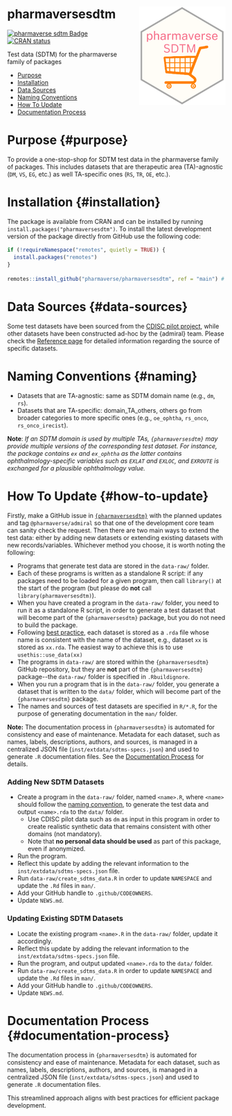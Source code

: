 # pharmaversesdtm <img src="man/figures/logo.png" align="right" width="200" style="margin-left:50px;" alt="pharmaverse sdtm hex"/>

<!-- badges: start -->

[![pharmaverse sdtm Badge](http://pharmaverse.org/shields/pharmaversesdtm.svg)](https://pharmaverse.org)
[![CRAN status](https://www.r-pkg.org/badges/version/pharmaversesdtm)](https://CRAN.R-project.org/package=pharmaversesdtm)

<!-- badges: end -->

Test data (SDTM) for the pharmaverse family of packages

-   [Purpose](#purpose)
-   [Installation](#installation)
-   [Data Sources](#data-sources)
-   [Naming Conventions](#naming)
-   [How To Update](#how-to-update)
-   [Documentation Process](#documentation-process)

# Purpose {#purpose}

To provide a one-stop-shop for SDTM test data in the pharmaverse family of packages. This includes datasets that are therapeutic area (TA)-agnostic (`DM`, `VS`, `EG`, etc.) as well TA-specific ones (`RS`, `TR`, `OE`, etc.).

# Installation {#installation}

The package is available from CRAN and can be installed by running `install.packages("pharmaversesdtm")`. To install the latest development version of the package directly from GitHub use the following code:

``` r
if (!requireNamespace("remotes", quietly = TRUE)) {
  install.packages("remotes")
}

remotes::install_github("pharmaverse/pharmaversesdtm", ref = "main") # This command installs the latest development version directly from GitHub.
```

# Data Sources {#data-sources}

Some test datasets have been sourced from the [CDISC pilot project](https://github.com/cdisc-org/sdtm-adam-pilot-project), while other datasets have been constructed ad-hoc by the {admiral} team. Please check the [Reference page](https://pharmaverse.github.io/pharmaversesdtm/reference/index.html) for detailed information regarding the source of specific datasets.

# Naming Conventions {#naming}

-   Datasets that are TA-agnostic: same as SDTM domain name (e.g., `dm`, `rs`).
-   Datasets that are TA-specific: domain_TA_others, others go from broader categories to more specific ones (e.g., `oe_ophtha`, `rs_onco`, `rs_onco_irecist`).

**Note**: *If an SDTM domain is used by multiple TAs, `{pharmaversesdtm}` may provide multiple versions of the corresponding test dataset. For instance, the package contains `ex` and `ex_ophtha` as the latter contains ophthalmology-specific variables such as `EXLAT` and `EXLOC`, and `EXROUTE` is exchanged for a plausible ophthalmology value.*

# How To Update {#how-to-update}

Firstly, make a GitHub issue in [`{pharmaversesdtm}`](https://github.com/pharmaverse/pharmaversesdtm) with the planned updates and tag `@pharmaverse/admiral` so that one of the development core team can sanity check the request. Then there are two main ways to extend the test data: either by adding new datasets or extending existing datasets with new records/variables. Whichever method you choose, it is worth noting the following:

-   Programs that generate test data are stored in the `data-raw/` folder.
-   Each of these programs is written as a standalone R script: if any packages need to be loaded for a given program, then call `library()` at the start of the program (but please do **not** call `library(pharmaversesdtm)`).
-   When you have created a program in the `data-raw/` folder, you need to run it as a standalone R script, in order to generate a test dataset that will become part of the `{pharmaversesdtm}` package, but you do not need to build the package.
-   Following [best practice](https://r-pkgs.org/data.html#sec-data-data), each dataset is stored as a `.rda` file whose name is consistent with the name of the dataset, e.g., dataset `xx` is stored as `xx.rda`. The easiest way to achieve this is to use `usethis::use_data(xx)`
-   The programs in `data-raw/` are stored within the `{pharmaversesdtm}` GitHub repository, but they are **not** part of the `{pharmaversesdtm}` package--the `data-raw/` folder is specified in `.Rbuildignore`.
-   When you run a program that is in the `data-raw/` folder, you generate a dataset that is written to the `data/` folder, which will become part of the `{pharmaversesdtm}` package.
-   The names and sources of test datasets are specified in `R/*.R`, for the purpose of generating documentation in the `man/` folder.

**Note:** The documentation process in `{pharmaversesdtm}` is automated for consistency and ease of maintenance. Metadata for each dataset, such as names, labels, descriptions, authors, and sources, is managed in a centralized JSON file (`inst/extdata/sdtms-specs.json`) and used to generate `.R` documentation files. See the [Documentation Process](#documentation-process) for details.

### Adding New SDTM Datasets

-   Create a program in the `data-raw/` folder, named `<name>.R`, where `<name>` should follow the [naming convention](#naming), to generate the test data and output `<name>.rda` to the `data/` folder.
    -   Use CDISC pilot data such as `dm` as input in this program in order to create realistic synthetic data that remains consistent with other domains (not mandatory).
    -   Note that **no personal data should be used** as part of this package, even if anonymized.
-   Run the program.
-   Reflect this update by adding the relevant information to the `inst/extdata/sdtms-specs.json` file.
-   Run `data-raw/create_sdtms_data.R` in order to update `NAMESPACE` and update the `.Rd` files in `man/`.
-   Add your GitHub handle to `.github/CODEOWNERS`.
-   Update `NEWS.md`.

### Updating Existing SDTM Datasets

-   Locate the existing program `<name>.R` in the `data-raw/` folder, update it accordingly.
-   Reflect this update by adding the relevant information to the `inst/extdata/sdtms-specs.json` file.
-   Run the program, and output updated `<name>.rda` to the `data/` folder.
-   Run `data-raw/create_sdtms_data.R` in order to update `NAMESPACE` and update the `.Rd` files in `man/`.
-   Add your GitHub handle to `.github/CODEOWNERS`.
-   Update `NEWS.md`.

# Documentation Process {#documentation-process}

The documentation process in `{pharmaversesdtm}` is automated for consistency and ease of maintenance. Metadata for each dataset, such as names, labels, descriptions, authors, and sources, is managed in a centralized JSON file (`inst/extdata/sdtms-specs.json`) and used to generate `.R` documentation files.

This streamlined approach aligns with best practices for efficient package development.
